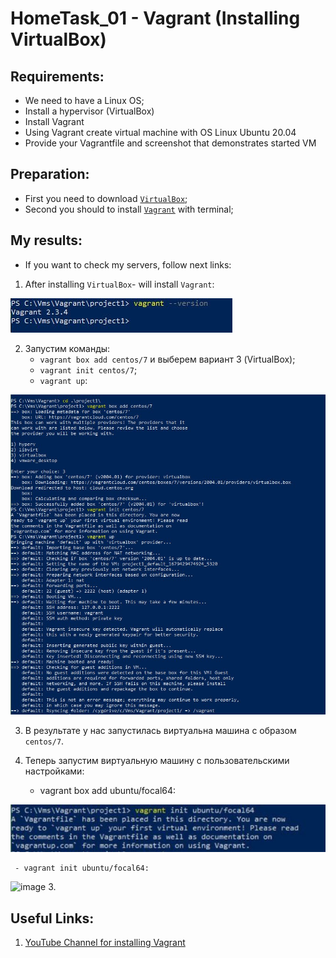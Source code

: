 # HomeTask_01 - Vagrant (Installing VirtualBox)


## Requirements:
 - We need to have a Linux OS;
 - Install a hypervisor (VirtualBox)
 - Install Vagrant
 - Using Vagrant create virtual machine with OS Linux Ubuntu 20.04
 - Provide your Vagrantfile and screenshot that demonstrates started VM
 
## Preparation:
 - First you need to download [`VirtualBox`][1];
 - Second you should to install [`Vagrant`][2] with terminal;
  
## My results:

- If you want to check my servers, follow next links:
  
1. After installing `VirtualBox`- will install `Vagrant`:

![image](https://github.com/body21033/DevOps--Soft-Serve/blob/main/Lab_01/img/10.jpg?raw=true)

2. Запустим команды:
     - `vagrant box add centos/7` и выберем вариант 3 (VirtualBox);
     - `vagrant init centos/7`;
     - `vagrant up`:

![image](https://github.com/body21033/DevOps--Soft-Serve/blob/main/Lab_01/img/11.jpg?raw=true)

3. В результате у нас запустилась виртуальна машина с образом `centos/7`.

1. Теперь запустим виртуальную машину с пользовательскими настройками:
     - vagrant box add ubuntu/focal64:
     
![image](https://github.com/body21033/DevOps--Soft-Serve/blob/main/Lab_01/img/3.jpg?raw=true)

     - vagrant init ubuntu/focal64:
![image]()
3. 

## Useful Links:

1) [YouTube Channel for installing Vagrant][3]

[1]: https://www.virtualbox.org/wiki/Downloads
[2]: https://www.vagrantup.com/Downloads
[3]: https://youtu.be/8TJYZLe7vEc

